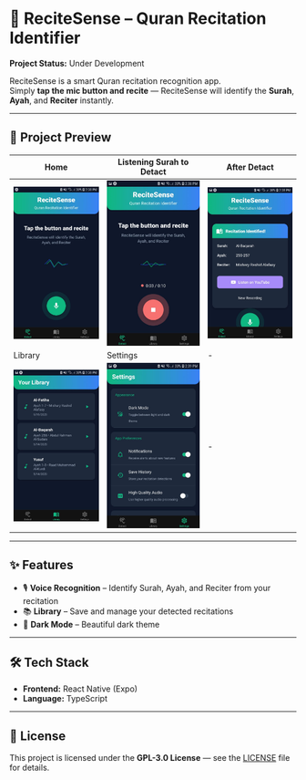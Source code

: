 # 📖 ReciteSense – Quran Recitation Identifier  
**Project Status:** Under Development  

ReciteSense is a smart Quran recitation recognition app.  
Simply **tap the mic button and recite** — ReciteSense will identify the **Surah**, **Ayah**, and **Reciter** instantly.  

---

## 📸 Project Preview

| Home | Listening Surah to Detact | After Detact |
|--------------|--------------|--------------|
| ![0](https://github.com/srdo96/recite-sense/blob/86871ac14cccf9bd13fc7484e0b79a06b903eac5/assets/screenShots/0.jpeg) | ![1](https://github.com/srdo96/recite-sense/blob/86871ac14cccf9bd13fc7484e0b79a06b903eac5/assets/screenShots/1.jpeg) | ![2](https://github.com/srdo96/recite-sense/blob/86871ac14cccf9bd13fc7484e0b79a06b903eac5/assets/screenShots/2.jpeg) |
| Library | Settings | - |
| ![3](https://github.com/srdo96/recite-sense/blob/86871ac14cccf9bd13fc7484e0b79a06b903eac5/assets/screenShots/3.jpeg) | ![4](https://github.com/srdo96/recite-sense/blob/86871ac14cccf9bd13fc7484e0b79a06b903eac5/assets/screenShots/4.jpeg) | - |

---

## ✨ Features

- 🎙️ **Voice Recognition** – Identify Surah, Ayah, and Reciter from your recitation  
- 📚 **Library** – Save and manage your detected recitations  
- 🌙 **Dark Mode** – Beautiful dark theme

---

## 🛠️ Tech Stack

- **Frontend:** React Native (Expo)  
- **Language:** TypeScript
---

## 🪪 License
This project is licensed under the **GPL-3.0 License** — see the [LICENSE](./LICENSE) file for details.
